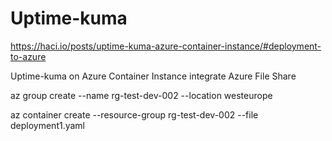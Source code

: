 # Uptime-kuma
https://haci.io/posts/uptime-kuma-azure-container-instance/#deployment-to-azure

Uptime-kuma on Azure Container Instance integrate Azure File Share

az group create --name rg-test-dev-002 --location westeurope

az container create --resource-group rg-test-dev-002 --file deployment1.yaml
